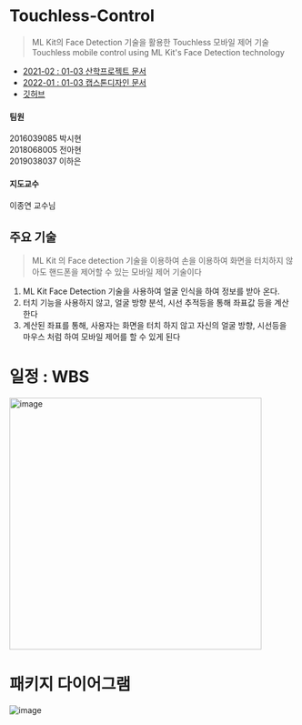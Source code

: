 # Touchless-Control

> ML Kit의 Face Detection 기술을 활용한 Touchless 모바일 제어 기술          
> Touchless mobile control using ML Kit's Face Detection technology

- [2021-02 : 01-03 산학프로젝트 문서](https://space.malangmalang.com/open?fileId=m:0:944584451&lang=ko)      
- [2022-01 : 01-03 캡스톤디자인 문서](https://space.malangmalang.com/open?fileId=m:0:1041409819&lang=ko)           
- [깃허브](https://github.com/Team-SLL/Touchless-Control)                    

#### 팀원

2016039085 박시현        
2018068005 전아현            
2019038037 이하은         

#### 지도교수

이종연 교수님

## 주요 기술

> ML Kit 의 Face detection 기술을 이용하여 손을 이용하여 화면을 터치하지 않아도 핸드폰을 제어할 수 있는 모바일 제어 기술이다

1. ML Kit Face Detection 기술을 사용하여 얼굴 인식을 하여 정보를 받아 온다.
2. 터치 기능을 사용하지 않고, 얼굴 방향 분석, 시선 추적등을 통해 좌표값 등을 계산한다
3. 계산된 좌표를 통해, 사용자는 화면을 터치 하지 않고 자신의 얼굴 방향, 시선등을 마우스 처럼 하여 모바일 제어를 할 수 있게 된다


# 일정 : WBS

<img width="443" alt="image" src="https://user-images.githubusercontent.com/32366711/147729657-73aed7f0-4f8d-4bfa-9a9d-569fe7ec8739.png">

# 패키지 다이어그램

![image](https://user-images.githubusercontent.com/32366711/147729839-e02ee0e5-02d4-49c6-b1c0-908ba3abdc2d.png)

